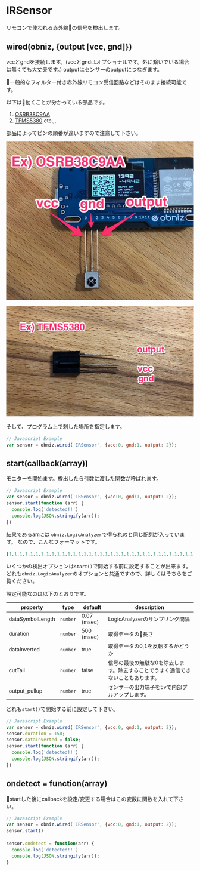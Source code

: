 # IRSensor

リモコンで使われる赤外線の信号を検出します。


## wired(obniz, {output [vcc, gnd]})

vccとgndを接続します。(vccとgndはオプショナルです。外に繋いでいる場合は無くても大丈夫です。)
outputはセンサーのoutputにつなぎます。

一般的なフィルター付き赤外線リモコン受信回路などはそのまま接続可能です。

以下は動くことが分かっている部品です。

1. [OSRB38C9AA](http://akizukidenshi.com/download/OSRB38C9AA.pdf)
2. [TFMS5380](https://www.voti.nl/docs/tfms5360.pdf) etc,,,

部品によってピンの順番が違いますので注意して下さい。

![](./OSRB38C9AA.jpg)

![](./tfms5380.jpg)

そして、プログラム上で刺した場所を指定します。

```javascript
// Javascript Example
var sensor = obniz.wired('IRSensor', {vcc:0, gnd:1, output: 2});
```

## start(callback(array))
モニターを開始ます。検出したら引数に渡した関数が呼ばれます。

```javascript
// Javascript Example
var sensor = obniz.wired('IRSensor', {vcc:0, gnd:1, output: 2});
sensor.start(function (arr) {
  console.log('detected!!')
  console.log(JSON.stringify(arr));
})
```

結果であるarrには ```obniz.LogicAnalyzer```で得られのと同じ配列が入っています。
なので、こんなフォーマットです。

```javascript
[1,1,1,1,1,1,1,1,1,1,1,1,1,1,1,1,1,1,1,1,1,1,1,1,1,1,1,1,1,1,1,1,1,1,1,1,1,1,1,1,1,1,1,1,1,1,1,1,0,0,0,0,0,0,0,0,0,0,0,0,0,0,0,0,0,0,0,0,0,0,0,0,1,1,1,1,1,1,0,0,0,0,0,0,0]
```


いくつかの検出オプションは```start()```で開始する前に設定することが出来ます。
どれも```obniz.LogicAnalyzer```のオプションと共通ですので、詳しくはそちらをご覧ください。

設定可能なのは以下のとおりです。

property | type | default | description
--- | --- | --- | --- 
dataSymbolLength | `number` | 0.07 (msec) | LogicAnalyzerのサンプリング間隔
duration | `number` | 500 (msec) | 取得データの長さ
dataInverted | `number` | true | 取得データの0,1を反転するかどうか
cutTail | `number` | false | 信号の最後の無駄な0を除去します。除去することでうまく通信できないこともあります。
output_pullup | `number` | true | センサーの出力端子を5vで内部プルアップします。

どれも```start()```で開始する前に設定して下さい。

```javascript
// Javascript Example
var sensor = obniz.wired('IRSensor', {vcc:0, gnd:1, output: 2});
sensor.duration = 150;
sensor.dataInverted = false;
sensor.start(function (arr) {
  console.log('detected!!')
  console.log(JSON.stringify(arr));
})
```

## ondetect = function(array)

startした後にcallbackを設定/変更する場合はこの変数に関数を入れて下さい。

```javascript
// Javascript Example
var sensor = obniz.wired('IRSensor', {vcc:0, gnd:1, output: 2});
sensor.start()

sensor.ondetect = function(arr) {
  console.log('detected!!')
  console.log(JSON.stringify(arr));
}
```